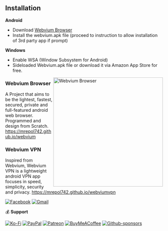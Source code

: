 ## Installation

**Android**
- Download [Webvium Browser](https://mrepol742.github.io/webvium)
- Install the webvium.apk file (proceed to instruction to allow installation of 3rd party app if prompt)

**Windows**
- Enable WSA (Window Subsystem for Android)
- Sideloaded Webvium.apk file or download it via Amazon App Store for free.
  
<img src="https://mrepol742.github.io/images/webvium22.png" alt="Webvium Browser" align="right" width="350px"/>


### Webvium Browser

A Project that aims to be the lightest, fastest, secured, private and full-featured android web browser. Programmed and design from Scratch.
https://mrepol742.github.io/webvium

### Webvium VPN

 Inspired from Webvium, Webvium VPN is a lightweight android VPN app focuses in speed, simplicity, security and privacy.
https://mrepol742.github.io/webviumvpn

[![Facebook](https://img.shields.io/badge/Facebook-%231877F2.svg?style=for-the-badge&logo=Facebook&logoColor=white)](https://facebook.com/com.mrepol742.webvium)
[![Gmail](https://img.shields.io/badge/Gmail-D14836?style=for-the-badge&logo=gmail&logoColor=white)](mailto:mrepol742@gmail.com)

💰 **Support**

[![Ko-Fi](https://img.shields.io/badge/Ko--fi-F16061?style=for-the-badge&logo=ko-fi&logoColor=white)](https://ko-fi.com/mrepol742)
[![PayPal](https://img.shields.io/badge/PayPal-00457C?style=for-the-badge&logo=paypal&logoColor=white)](https://paypal.me/mrepol742)
[![Patreon](https://img.shields.io/badge/Patreon-F96854?style=for-the-badge&logo=patreon&logoColor=white)](https://www.patreon.com/melvinjonesrepol)
[![BuyMeACoffee](https://img.shields.io/badge/Buy%20Me%20a%20Coffee-ffdd00?style=for-the-badge&logo=buy-me-a-coffee&logoColor=black)](https://www.buymeacoffee.com/mrepol742)
[![Github-sponsors](https://img.shields.io/badge/sponsor-30363D?style=for-the-badge&logo=GitHub-Sponsors&logoColor=#EA4AAA)](https://github.com/sponsors/mrepol742/)


